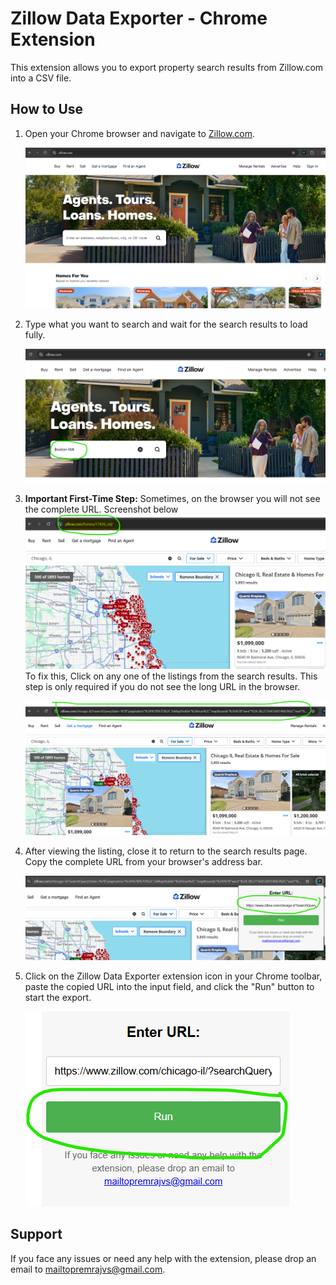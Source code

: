 # Zillow Data Exporter - Chrome Extension

This extension allows you to export property search results from Zillow.com into a CSV file.

## How to Use

1.  Open your Chrome browser and navigate to [Zillow.com](https://www.zillow.com).

    ![Step 1: Navigate to Zillow](screenshots/step1.png)

2.  Type what you want to search and wait for the search results to load fully.

    ![Step 2: Search for properties](screenshots/step2.png)

3.  **Important First-Time Step:** Sometimes, on the browser you will not see the complete URL. Screenshot below
    ![Step 2: Full URL not loaded in the browser](screenshots/step3.1.png)
    To fix this, Click on any one of the listings from the search results.
    This step is only required if you do not see the long URL in the browser.

    ![Step 3: Click a listing](screenshots/step3.2.png)

4.  After viewing the listing, close it to return to the search results page. Copy the complete URL from your browser's address bar.

    ![Step 4: Copy the URL](screenshots/step4.png)

5.  Click on the Zillow Data Exporter extension icon in your Chrome toolbar, paste the copied URL into the input field, and click the "Run" button to start the export.

    ![Step 5: Use the extension to export](screenshots/step5.png)

## Support

If you face any issues or need any help with the extension, please drop an email to [mailtopremrajvs@gmail.com](mailto:mailtopremrajvs@gmail.com).
